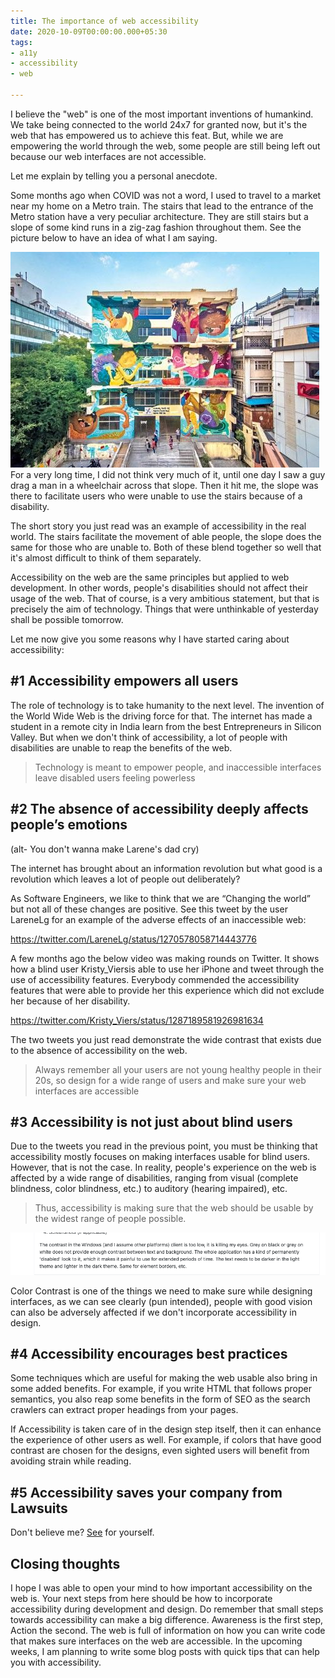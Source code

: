 ```yaml
---
title: The importance of web accessibility
date: 2020-10-09T00:00:00.000+05:30
tags:
- a11y
- accessibility
- web

---
```

I believe the "web" is one of the most important inventions of humankind. We take being connected to the world 24x7 for granted now, but it's the web that has empowered us to achieve this feat. But, while we are empowering the world through the web, some people are still being left out because our web interfaces are not accessible.

Let me explain by telling you a personal anecdote.

Some months ago when COVID was not a word, I used to travel to a market near my home on a Metro train. The stairs that lead to the entrance of the Metro station have a very peculiar architecture. They are still stairs but a slope of some kind runs in a zig-zag fashion throughout them. See the picture below to have an idea of what I am saying.

![Indiranagar Metro Station](/assets/indiranagar-metro.jpeg)  
For a very long time, I did not think very much of it, until one day I saw a guy drag a man in a wheelchair across that slope. Then it hit me, the slope was there to facilitate users who were unable to use the stairs because of a disability.

The short story you just read was an example of accessibility in the real world. The stairs facilitate the movement of able people, the slope does the same for those who are unable to. Both of these blend together so well that it's almost difficult to think of them separately.

Accessibility on the web are the same principles but applied to web development. In other words, people's disabilities should not affect their usage of the web. That of course, is a very ambitious statement, but that is precisely the aim of technology. Things that were unthinkable of yesterday shall be possible tomorrow.

Let me now give you some reasons why I have started caring about accessibility:

## #1 Accessibility empowers all users

The role of technology is to take humanity to the next level. The invention of the World Wide Web is the driving force for that. The internet has made a student in a remote city in India learn from the best Entrepreneurs in Silicon Valley. But when we don't think of accessibility, a lot of people with disabilities are unable to reap the benefits of the web.

> Technology is meant to empower people, and inaccessible interfaces leave disabled users feeling powerless

## #2 The absence of accessibility deeply affects people’s emotions

(alt- You don't wanna make Larene's dad cry)

The internet has brought about an information revolution but what good is a revolution which leaves a lot of people out deliberately?

As Software Engineers, we like to think that we are “Changing the world” but not all of these changes are positive. See this tweet by the user LareneLg for an example of the adverse effects of an inaccessible web:

https://twitter.com/LareneLg/status/1270578058714443776

A few months ago the below video was making rounds on Twitter. It shows how a blind user Kristy_Viersis able to use her iPhone and tweet through the use of accessibility features. Everybody commended the accessibility features that were able to provide her this experience which did not exclude her because of her disability.

https://twitter.com/Kristy_Viers/status/1287189581926981634

The two tweets you just read demonstrate the wide contrast that exists due to the absence of accessibility on the web.

> Always remember all your users are not young healthy people in their 20s, so design for a wide range of users and make sure your web interfaces are accessible

## #3 Accessibility is not just about blind users

Due to the tweets you read in the previous point, you must be thinking that accessibility mostly focuses on making interfaces usable for blind users. However, that is not the case. In reality, people's experience on the web is affected by a wide range of disabilities, ranging from visual (complete blindness, color blindness, etc.) to auditory (hearing impaired), etc.

> Thus, accessibility is making sure that the web should be usable by the widest range of people possible.

![The contrast in the Windows (and I assume other platforms) client is too low, it is killing my eyes. Grey on black or grey on white does not provide enough contrast between text and background. The whole application has a kind of permanently 'disabled' look to it, which it makes it painful to use for extended periods of time. The text needs to be darker in the light theme and lighter in the dark theme. Same for element borders, etc.](/assets/github-accessibility.png)

Color Contrast is one of the things we need to make sure while designing interfaces, as we can see clearly (pun intended), people with good vision can also be adversely affected if we don't incorporate accessibility in design.

## #4 Accessibility encourages best practices

Some techniques which are useful for making the web usable also bring in some added benefits. For example, if you write HTML that follows proper semantics, you also reap some benefits in the form of SEO as the search crawlers can extract proper headings from your pages.

If Accessibility is taken care of in the design step itself, then it can enhance the experience of other users as well. For example, if colors that have good contrast are chosen for the designs, even sighted users will benefit from avoiding strain while reading.

## #5 Accessibility saves your company from Lawsuits

Don't believe me? [See](https://www.cnbc.com/2019/10/07/dominos-supreme-court.html "https://www.cnbc.com/2019/10/07/dominos-supreme-court.html") for yourself.

## Closing thoughts

I hope I was able to open your mind to how important accessibility on the web is. Your next steps from here should be how to incorporate accessibility during development and design. Do remember that small steps towards accessibility can make a big difference. Awareness is the first step, Action the second. The web is full of information on how you can write code that makes sure interfaces on the web are accessible. In the upcoming weeks, I am planning to write some blog posts with quick tips that can help you with accessibility.  
  
<script async data-uid="4d9f7cbaeb" src="https://arpitbatra.ck.page/4d9f7cbaeb/index.js"></script>